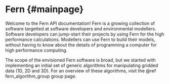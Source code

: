 Fern {#mainpage}
====
Welcome to the Fern API documentation! Fern is a growing collection
of software targetted at software developers and environmental
modellers. Software developers can jump-start their projects by using Fern
for the high performance calculations. Modellers can use Fern to build
their models, without having to know about the details of programming
a computer for high performance computing.

The scope of the envisioned Fern software is broad, but we started with
implementing an initial set of generic algorithms for manipulating gridded
data (1D, 2D and 3D). For an overview of these algorithms, visit the
@ref fern_algorithm_group group page.

<!---
See also:

- @ref features
- @ref examples
-->
